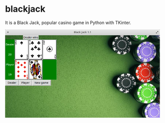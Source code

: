 # blackjack


It is a Black Jack, popular casino game in Python with TKinter.

![alt text](https://raw.githubusercontent.com/mdzierzecki/blackjack/master/files/demo.png)

